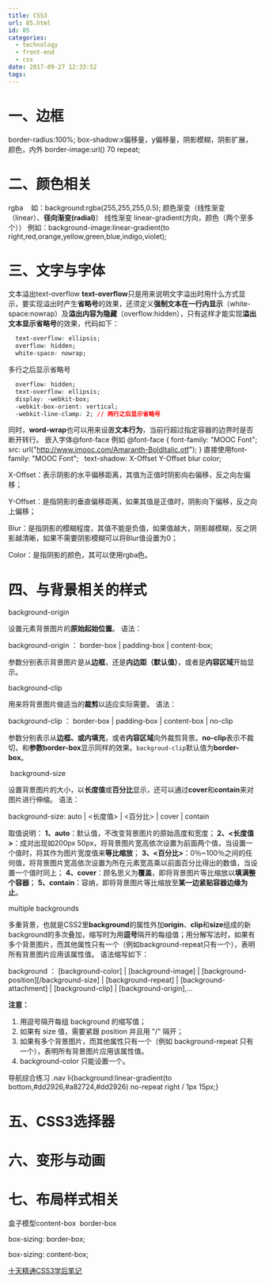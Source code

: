 ```yaml
---
title: CSS3
url: 85.html
id: 85
categories:
  - technology
  - front-end
  - css
date: 2017-09-27 12:33:52
tags:
---
```


# 一、边框 
border-radius:100%; 
box-shadow:x偏移量，y偏移量，阴影模糊，阴影扩展，颜色，内外 
border-image:url() 70 repeat; 
# 二、颜色相关 
rgba    如：background:rgba(255,255,255,0.5); 
颜色渐变（线性渐变（linear）、**径向渐变(radial)**） 线性渐变 linear-gradient(方向，颜色（两个至多个）） 
例如：background-image:linear-gradient(to right,red,orange,yellow,green,blue,indigo,violet); 
# 三、文字与字体 
文本溢出text-overflow **text-overflow**只是用来说明文字溢出时用什么方式显示，要实现溢出时产生**省略号**的效果，还须定义**强制文本在一行内显示**（white-space:nowrap）及**溢出内容为隐藏**（overflow:hidden），只有这样才能实现**溢出文本显示省略号**的效果，代码如下：
```css
  text-overflow: ellipsis; 
  overflow: hidden; 
  white-space: nowrap;
```
多行之后显示省略号
```css
  overflow: hidden;
  text-overflow: ellipsis;
  display: -webkit-box;
  -webkit-box-orient: vertical;
  -webkit-line-clamp: 2; // 两行之后显示省略号
```

同时，**word-wrap**也可以用来设置**文本行为**，当前行超过指定容器的边界时是否断开转行。 嵌入字体@font-face 
例如 @font-face { font-family: "MOOC Font"; src: url("http://www.imooc.com/Amaranth-BoldItalic.otf"); } 直接使用font-family: "MOOC Font";   text-shadow: X-Offset Y-Offset blur color;

X-Offset：表示阴影的水平偏移距离，其值为正值时阴影向右偏移，反之向左偏移；

Y-Offset：是指阴影的垂直偏移距离，如果其值是正值时，阴影向下偏移，反之向上偏移；

Blur：是指阴影的模糊程度，其值不能是负值，如果值越大，阴影越模糊，反之阴影越清晰，如果不需要阴影模糊可以将Blur值设置为0；

Color：是指阴影的颜色，其可以使用rgba色。

# 四、与背景相关的样式

background-origin

设置元素背景图片的**原始起始位置**。 语法：

background-origin ： border-box | padding-box | content-box;

参数分别表示背景图片是从**边框**，还是**内边距（默认值）**，或者是**内容区域**开始显示。

background-clip

用来将背景图片做适当的**裁剪**以适应实际需要。 语法：

background-clip ： border-box | padding-box | content-box | no-clip

参数分别表示从**边框、**或**内填充**，或者**内容区域**向外裁剪背景。**no-clip**表示不裁切，和**参数border-box**显示同样的效果。`backgroud-clip`默认值为**border-box**。

 background-size

设置背景图片的大小，以**长度值**或**百分比**显示，还可以通过**cover**和**contain**来对图片进行伸缩。 语法：

background-size: auto | <长度值> | <百分比> | cover | contain

取值说明： **1、auto**：默认值，不改变背景图片的原始高度和宽度； **2、<长度值>**：成对出现如200px 50px，将背景图片宽高依次设置为前面两个值，当设置一个值时，将其作为图片宽度值来**等比缩放**； **3、<百分比>**：0％~100％之间的任何值，将背景图片宽高依次设置为所在元素宽高乘以前面百分比得出的数值，当设置一个值时同上； **4、cover**：顾名思义为**覆盖**，即将背景图片等比缩放以**填满整个容器**； **5、contain**：容纳，即将背景图片等比缩放至**某一边紧贴容器边缘为止**。

multiple backgrounds

多重背景，也就是CSS2里**background**的属性外加**origin**、**clip**和**size**组成的新background的多次叠加，缩写时为用**逗号**隔开的每组值；用分解写法时，如果有多个背景图片，而其他属性只有一个（例如background-repeat只有一个），表明所有背景图片应用该属性值。 语法缩写如下：

background ： \[background-color\] | \[background-image\] | \[background-position\]\[/background-size\] | \[background-repeat\] | \[background-attachment\] | \[background-clip\] | \[background-origin\],...

**注意：**

1.  用逗号隔开每组 background 的缩写值；
2.  如果有 size 值，需要紧跟 position 并且用 "/" 隔开；
3.  如果有多个背景图片，而其他属性只有一个（例如 background-repeat 只有一个），表明所有背景图片应用该属性值。
4.  background-color 只能设置一个。

导航综合练习 .nav li{background:linear-gradient(to bottom,#dd2926,#a82724,#dd2926) no-repeat right / 1px 15px;}   
# 五、CSS3选择器   
# 六、变形与动画   
# 七、布局样式相关

盒子模型content-box  border-box

box-sizing: border-box;

box-sizing: content-box;

[十天精通CSS3学后笔记](https://www.imooc.com/article/18400)